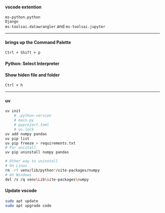 
#### vscode extention
`ms-python.python`<br>
`Django`<br>
`ms-toolsai.datawrangler` and `ms-toolsai.jupyter`<br>

---

#### brings up the Command Palette
`Ctrl + Shift + p`

#### Python: Select Interpreter

#### Show hiden file and folder 
`Ctrl + h`

---

#### uv
```bash
uv init
    # .python-version
    # main.py
    # pyproject.toml
    # uv.lock
uv add numpy pandas
uv pip list
uv pip freeze > requirements.txt
# For unistall
uv pip uninstall numpy pandas

# Other way to uninstall
# On Linux
rm -rf venv/lib/python*/site-packages/numpy
# On Windows
del /s /q venv\Lib\site-packages\numpy
```

#### Update vscode
```bash
sudo apt update
sudo apt upgrade code
```

